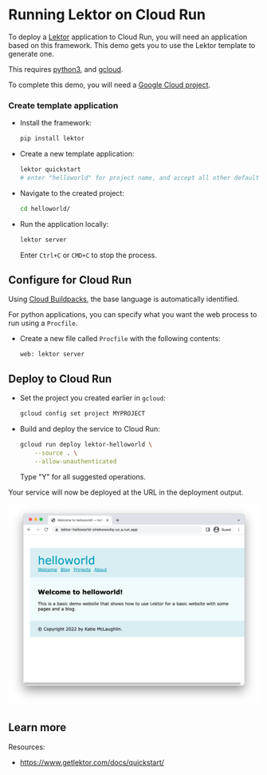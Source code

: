 # Running Lektor on Cloud Run

To deploy a [Lektor](https://www.getlektor.com) application to Cloud Run, you will need an application
based on this framework. This demo gets you to use the Lektor template to generate one. 

This requires [python3](https://cloud.google.com/python/docs/setup), and [gcloud](https://cloud.google.com/sdk/docs/install).



To complete this demo, you will need a [Google Cloud project](https://cloud.google.com/resource-manager/docs/creating-managing-projects#creating_a_project). 


### Create template application


* Install the framework:

    ```bash
    pip install lektor
    ```

    
    

* Create a new template application:

    ```bash
    lektor quickstart
    # enter "helloworld" for project name, and accept all other defaults. 

    ```




* Navigate to the created project:

    ```bash
    cd helloworld/
    ```

* Run the application locally:

    ```bash
    lektor server
    ```

    

    Enter `Ctrl+C` or `CMD+C` to stop the process.


## Configure for Cloud Run

Using [Cloud Buildpacks](https://github.com/GoogleCloudPlatform/buildpacks), 
the base language is automatically identified.



For python applications, you can specify what you want the web process to run using a `Procfile`. 

* Create a new file called `Procfile` with the following contents: 

    ```
    web: lektor server
    ```






## Deploy to Cloud Run

* Set the project you created earlier in `gcloud`: 

    ```bash
    gcloud config set project MYPROJECT
    ```

* Build and deploy the service to Cloud Run: 

    ```bash
    gcloud run deploy lektor-helloworld \
        --source . \
        --allow-unauthenticated 
    ```

    Type "Y" for all suggested operations.


Your service will now be deployed at the URL in the deployment output.

![Example Lektor deployment](example.png)





## Learn more

Resources: 

- https://www.getlektor.com/docs/quickstart/
